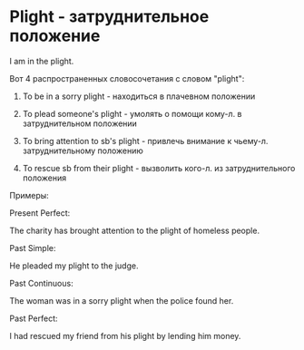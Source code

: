 # Plight - затруднительное положение

I am in the plight.

Вот 4 распространенных словосочетания с словом "plight":

1. To be in a sorry plight - находиться в плачевном положении

2. To plead someone's plight - умолять о помощи кому-л. в затруднительном положении

3. To bring attention to sb's plight - привлечь внимание к чьему-л. затруднительному положению

4. To rescue sb from their plight - вызволить кого-л. из затруднительного положения

Примеры:

Present Perfect:

The charity has brought attention to the plight of homeless people.

Past Simple:

He pleaded my plight to the judge.

Past Continuous:

The woman was in a sorry plight when the police found her.

Past Perfect:

I had rescued my friend from his plight by lending him money.
